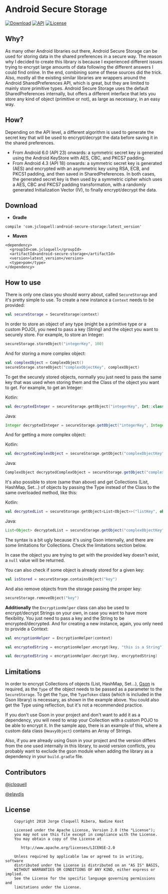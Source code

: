 # Android Secure Storage

[![Download](https://api.bintray.com/packages/jcloquell/Maven/android-secure-storage/images/download.svg)](https://bintray.com/jcloquell/Maven/android-secure-storage/_latestVersion) [![API](https://img.shields.io/badge/API-18%2B-blue.svg?style=flat)](https://android-arsenal.com/api?level=18) [![License](https://img.shields.io/badge/License-Apache%202.0-blue.svg)](https://opensource.org/licenses/Apache-2.0)

## Why?

As many other Android libraries out there, Android Secure Storage can be used for storing data in the shared preferences in a secure way.
The reason why I decided to create this library is because I experienced different issues trying to encrypt large amounts of data following the different answers I could find online. In the end, combining some of these sources did the trick.
Also, mostly all the existing similar libraries are wrappers around the Android SharedPreferences API, which is great, but they are limited to mainly store primitive types. Android Secure Storage uses the default SharedPreferences internally, but offers a different interface that lets you store any kind of object (primitive or not), as large as necessary, in an easy way.

## How?

Depending on the API level, a different algorithm is used to generate the secret key that will be used to encrypt/decrypt the data before saving it in the shared preferences.
- From Android 6.0 (API 23) onwards: a symmetric secret key is generated using the Android KeyStore with AES, CBC, and PKCS7 padding.
- From Android 4.3 (API 18) onwards: a symmetric secret key is generated (AES) and encrypted with an asymmetric key using RSA, ECB, and PKCS1 padding, and then saved in SharedPreferences.
In both cases, the generated secret key is then used by a symmetric cipher which uses a AES, CBC and PKCS7 padding transformation, with a randomly generated Initialization Vector (IV), to finally encrypt/decrypt the data.

## Download

- **Gradle**
```
compile 'com.jcloquell:android-secure-storage:latest_version'
```

- **Maven**
```
<dependency>
  <groupId>com.jcloquell</groupId>
  <artifactId>android-secure-storage</artifactId>
  <version>latest_version</version>
  <type>pom</type>
</dependency>
```

## How to use

There is only one class you should worry about, called `SecureStorage` and it's pretty simple to use. To create a new instance a `Context` needs to be provided:
```kotlin
val secureStorage = SecureStorage(context)
```

In order to store an object of any type (might be a primitive type or a custom POJO), you need to pass a key (String) and the object you want to securely store. For example, to store an Integer:
```kotlin
secureStorage.storeObject("integerKey", 100)
```

And for storing a more complex object:
```kotlin
val complexObject = ComplexObject()
secureStorage.storeObject("complexObjectKey", complexObject)
```

To get the securely stored objects, normally you just need to pass the same key that was used when storing them and the Class of the object you want to get. For example, to get an Integer:

Kotlin:
```kotlin
val decryptedInteger = secureStorage.getObject("integerKey", Int::class.java)
```
Java:
```java
Integer decryptedInteger = secureStorage.getObject("integerKey", Integer.class);
```

And for getting a more complex object:

Kotlin:
```kotlin
val decryptedComplexObject = secureStorage.getObject("complexObjectKey", ComplexObject::class.java)
```
Java:
```java
ComplexObject decryptedComplexObject = secureStorage.getObject("complexObjectKey", ComplexObject.class);
```

It's also possible to store (same than above) and get Collections (List, HashMap, Set...) of objects by passing the Type instead of the Class to the same overloaded method, like this:

Kotlin:
```kotlin
val decryptedList = secureStorage.getObject<List<Object>>("listKey", object : TypeToken<List<Object>>() {}.type)
```
Java:
```java
List<Object> decryptedList = secureStorage.getObject("complexObjectKey", new TypeToken<List<Object>>() {}.getType());
```

The syntax is a bit ugly because it's using Gson internally, and there are some limitations for Collections. Check the limitations section below.

In case the object you are trying to get with the provided key doesn't exist, a `null` value will be returned.

You can also check if some object is already stored for a given key:
```kotlin
val isStored = secureStorage.containsObject("key")
```

And also remove objects from the storage passing the proper key:
```kotlin
secureStorage.removeObject("key")
```

**Additionally** the `EncryptionHelper` class can also be used to encrypt/decrypt Strings on your own, in case you want to have more flexibility. You just need to pass a key and the String to be encrypted/decrypted. And for creating a new instance, again, you only need to provide a Context:
```kotlin
val encryptionHelper = EncryptionHelper(context)

val encryptedString = encryptionHelper.encrypt(key, "this is a String")

val decryptedString = encryptionHelper.decrypt(key, encryptedString)
```

## Limitations

In order to encrypt Collections of objects (List, HashMap, Set...), [Gson](https://github.com/google/gson) is required, as the `Type` of the object needs to be passed as a parameter to the `SecureStorage`. To get the `Type`, the `TypeToken` class (which is included in the Gson library) is necessary, as shown in the example above. You could also get the Type using reflection, but it's not a recommended practice.

If you don't use Gson in your project and don't want to add it as a dependency, you will need to wrap your Collection with a custom POJO to be able to encrypt it. In the sample app, there is an example of this, where a custom data class (`HeavyObject`) contains an Array of Strings.

Also, if you are already using Gson in your project and the version differs from the one used internally in this library, to avoid version conflicts, you probably want to exclude the gson module when adding the library as a dependency in your `build.gradle` file.

## Contributors

[@jcloquell](https://github.com/jcloquell)

[@elaydis](https://github.com/elaydis)


## License

```
    Copyright 2018 Jorge Cloquell Ribera, Nadine Kost

    Licensed under the Apache License, Version 2.0 (the "License");
    you may not use this file except in compliance with the License.
    You may obtain a copy of the License at

       http://www.apache.org/licenses/LICENSE-2.0

    Unless required by applicable law or agreed to in writing, software
    distributed under the License is distributed on an "AS IS" BASIS,
    WITHOUT WARRANTIES OR CONDITIONS OF ANY KIND, either express or implied.
    See the License for the specific language governing permissions and
    limitations under the License.
```